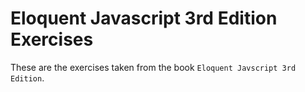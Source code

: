 # Eloquent Javascript 3rd Edition Exercises
These are the exercises taken from the book
`Eloquent Javscript 3rd Edition`.
